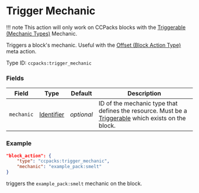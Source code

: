 # Trigger Mechanic

!!! note
	This action will only work on CCPacks blocks with the [Triggerable (Mechanic Types)](../mechanic_types/triggerable.md) Mechanic.

Triggers a block's mechanic. Useful with the [Offset (Block Action Type)](https://origins.readthedocs.io/en/latest/types/block_action_types/offset/) meta action.

Type ID: `ccpacks:trigger_mechanic`

### Fields

Field  | Type | Default | Description
-------|------|---------|-------------
`mechanic` | [Identifier](../data_types/identifier.md) | *optional* | ID of the mechanic type that defines the resource. Must be a [Triggerable](../mechanic_types/triggerable.md) which exists on the block.

### Example
```json
"block_action": {
	"type": "ccpacks:trigger_mechanic",
	"mechanic": "example_pack:smelt"
}
```
triggers the `example_pack:smelt` mechanic on the block.
